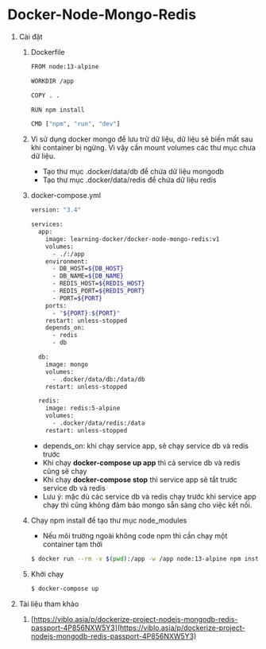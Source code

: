 # Docker-Node-Mongo-Redis
 
1. Cài đặt
    1. Dockerfile
        
        ```bash
        FROM node:13-alpine
        
        WORKDIR /app
        
        COPY . .
        
        RUN npm install
        
        CMD ["npm", "run", "dev"]
        ```
        
    2. Vì sử dụng docker mongo để lưu trữ dữ liệu, dữ liệu sẽ biến mất sau khi container bị ngừng. Vì vậy cần mount volumes các thư mục chưa dữ liệu.
        - Tạo thư mục .docker/data/db để chứa dữ liệu mongodb
        - Tạo thư mục .docker/data/redis để chứa dữ liệu redis
    3. docker-compose.yml
        
        ```bash
        version: "3.4"
        
        services:
          app:
            image: learning-docker/docker-node-mongo-redis:v1
            volumes:
              - ./:/app
            environment:
              - DB_HOST=${DB_HOST}
              - DB_NAME=${DB_NAME}
              - REDIS_HOST=${REDIS_HOST}
              - REDIS_PORT=${REDIS_PORT}
              - PORT=${PORT}
            ports:
              - "${PORT}:${PORT}"
            restart: unless-stopped
            depends_on:
              - redis
              - db
        
          db:
            image: mongo
            volumes:
              - .docker/data/db:/data/db
            restart: unless-stopped
        
          redis:
            image: redis:5-alpine
            volumes:
              - .docker/data/redis:/data
            restart: unless-stopped
        ```
        
        - depends_on: khi chạy service app, sẽ chạy service db và redis trước
        - Khi chạy **docker-compose up app** thì cả service db và redis cũng sẽ chạy
        - Khi chạy **docker-compose stop** thì service app sẽ tắt trước service db và redis
        - Lưu ý: mặc dù các service db và redis chạy trước khi service app chạy thì cũng không đảm bảo mongo sẵn sàng cho việc kết nối.
    4. Chạy npm install để tạo thư mục node_modules
        - Nếu môi trường ngoài không code npm thì cần chạy một container tạm thời
        
        ```bash
        $ docker run --rm -v $(pwd):/app -w /app node:13-alpine npm install
        ```
        
    5. Khởi chạy
        
        ```bash
        $ docker-compose up
        ```
        
2. Tài liệu tham khảo
    1. [https://viblo.asia/p/dockerize-project-nodejs-mongodb-redis-passport-4P856NXW5Y3](https://viblo.asia/p/dockerize-project-nodejs-mongodb-redis-passport-4P856NXW5Y3)
